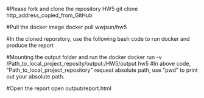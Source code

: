 
#Please fork and clone the repository HW5
git clone http_address_copied_from_GitHub

#Pull the docker image
docker pull wwjsun/hw5

#In the cloned reporstory, use the following bash code to run docker and produce the report  

#Mounting the output folder and run the docker
docker run -v /Path_to_local_project_reposity/output:/HW5/output hw5
#In above code, "Path_to_local_project_repository" request absolute path, use "pwd" to print out your absolute path. 


#Open the report
open output/report.html 